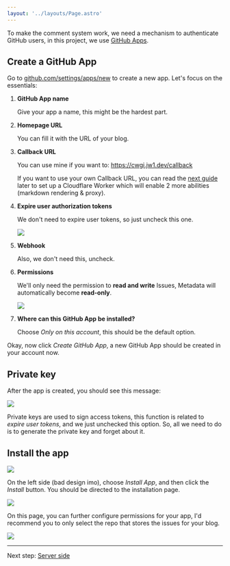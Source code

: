 ```yaml
---
layout: '../layouts/Page.astro'
---
```


To make the comment system work, we need a mechanism to authenticate GitHub users, in this project, we use [GitHub Apps](https://docs.github.com/en/apps).

## Create a GitHub App

Go to [github.com/settings/apps/new](https://github.com/settings/apps/new) to create a new app. Let's focus on the essentials:

1. **GitHub App name**  
    
   Give your app a name, this might be the hardest part.
   
2. **Homepage URL**  
   
   You can fill it with the URL of your blog.

3. **Callback URL**  
   
   You can use mine if you want to: https://cwgi.jw1.dev/callback

   If you want to use your own Callback URL, you can read the [next guide](/server-side) later to set up a Cloudflare Worker which will enable 2 more abilities (markdown rendering & proxy).

4. **Expire user authorization tokens**  

   We don't need to expire user tokens, so just uncheck this one.
   
   ![](https://blog-r2.jw1.dev/D1iUvRhedb1DQ3vF.webp)

5. **Webhook**  
   
   Also, we don't need this, uncheck.

6. **Permissions**  
   
   We'll only need the permission to **read and write** Issues, Metadata will automatically become **read-only**.
   
   ![](https://blog-r2.jw1.dev/VnShgY0_DxR5Wz_i.webp)

7. **Where can this GitHub App be installed?**  
   
   Choose _Only on this account_, this should be the default option.

Okay, now click _Create GitHub App_, a new GitHub App should be created in your account now.

## Private key

After the app is created, you should see this message:

![](https://blog-r2.jw1.dev/VbLVXlUXQfKutLPs.webp)

Private keys are used to sign access tokens, this function is related to _expire user tokens_, and we just unchecked this option. So, all we need to do is to generate the private key and forget about it.

## Install the app

![](https://blog-r2.jw1.dev/wzJjRLrDjHk6l_v2.webp)

On the left side (bad design imo), choose _Install App_, and then click the _Install_ button. You should be directed to the installation page.

![](https://blog-r2.jw1.dev/YZnDBXa7Qo7HNB_U.webp)

On this page, you can further configure permissions for your app, I'd recommend you to only select the repo that stores the issues for your blog.

![](https://blog-r2.jw1.dev/fe801QBVCFyTWRif.webp)

---

Next step: [Server side](/server-side)
